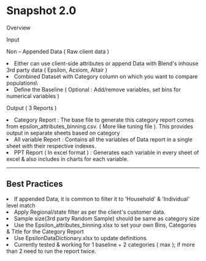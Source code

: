 # Snapshot 2.0

Overview

Input

Non – Appended Data (  Raw client data )
<li>Either can use client-side attributes or append Data with Blend's inhouse 3rd party data ( Epsilon, Acxiom, Altair )
<li>Combined Dataset with Category column on which you want to compare populations\
<li>Define the Baseline ( Optional : Add/remove variables, set bins for numerical variables )

Output ( 3 Reports )
<li>Category Report : The base file to generate this category report comes from epsilon_attributes_binning.csv. ( More like tuning file ). This provides output in separate sheets based on category
<li>All variable Report : Contains all the variables of Data report in a single sheet with their respective indexes.
<li>PPT Report ( In excel format ) : Generates each variable in every sheet of excel & also includes in charts for each variable.

---
Best Practices
---
<li>If appended Data, it is common to filter it to 'Household' & 'Individual' level match
<li>Apply Regional/state filter as per the client's customer data.
<li>Sample size(3rd party Random Sample) should be same as category size
<li>Use the Epsilon_attributes_binning.xlsx to set your own Bins, Categories & Title for the Category Report
<li>Use EpsilonDataDictionary.xlsx to update definitions.
<li>Currently tested & working for 1 baseline + 2 categories ( max ); if more than 2 need to run the report twice.
